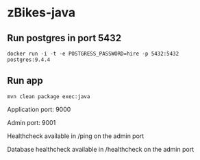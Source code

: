 # zBikes-java

## Run postgres in port 5432

```
docker run -i -t -e POSTGRESS_PASSWORD=hire -p 5432:5432 postgres:9.4.4
```

## Run app

```
mvn clean package exec:java
```

Application port: 9000

Admin port: 9001

Healthcheck available in /ping on the admin port

Database healthcheck available in /healthcheck on the admin port
